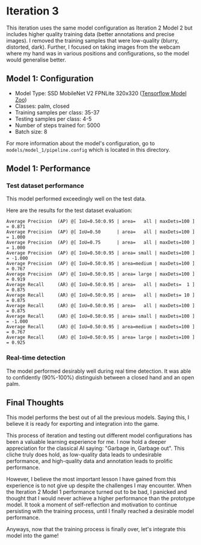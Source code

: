 # Iteration 3

This iteration uses the same model configuration as Iteration 2 Model 2 but includes higher quality training data (better annotations and precise images). I removed the training samples that were low-quality (blurry, distorted, dark). Further, I focused on taking images from the webcam where my hand was in various positions and configurations, so the model would generalise better.

## Model 1: Configuration

- Model Type: SSD MobileNet V2 FPNLite 320x320 ([Tensorflow Model Zoo](https://github.com/tensorflow/models/blob/master/research/object_detection/g3doc/tf2_detection_zoo.md))
- Classes: palm, closed
- Training samples per class: 35-37
- Testing samples per class: 4-5
- Number of steps trained for: 5000
- Batch size: 8

For more information about the model's configuration, go to ```models/model_1/pipeline.config``` which is located in this directory.

## Model 1: Performance

### Test dataset performance

This model performed exceedingly well on the test data.

Here are the results for the test dataset evaluation:
```
Average Precision  (AP) @[ IoU=0.50:0.95 | area=   all | maxDets=100 ] = 0.871
Average Precision  (AP) @[ IoU=0.50      | area=   all | maxDets=100 ] = 1.000
Average Precision  (AP) @[ IoU=0.75      | area=   all | maxDets=100 ] = 1.000
Average Precision  (AP) @[ IoU=0.50:0.95 | area= small | maxDets=100 ] = -1.000
Average Precision  (AP) @[ IoU=0.50:0.95 | area=medium | maxDets=100 ] = 0.767
Average Precision  (AP) @[ IoU=0.50:0.95 | area= large | maxDets=100 ] = 0.919
Average Recall     (AR) @[ IoU=0.50:0.95 | area=   all | maxDets=  1 ] = 0.875
Average Recall     (AR) @[ IoU=0.50:0.95 | area=   all | maxDets= 10 ] = 0.875
Average Recall     (AR) @[ IoU=0.50:0.95 | area=   all | maxDets=100 ] = 0.875
Average Recall     (AR) @[ IoU=0.50:0.95 | area= small | maxDets=100 ] = -1.000
Average Recall     (AR) @[ IoU=0.50:0.95 | area=medium | maxDets=100 ] = 0.767
Average Recall     (AR) @[ IoU=0.50:0.95 | area= large | maxDets=100 ] = 0.925
```

### Real-time detection

The model performed desirably well during real time detection. It was able to confidently (90%-100%) distinguish between a closed hand and an open palm.

## Final Thoughts

This model performs the best out of all the previous models. Saying this, I believe it is ready for exporting and integration into the game.

This process of iteration and testing out different model configurations has been a valuable learning experience for me. I now hold a deeper appreciation for the classical AI saying: "Garbage in, Garbage out". This cliche truly does hold, as low-quality data leads to undesirable performance, and high-quality data and annotation leads to prolific performance.

However, I believe the most important lesson I have gained from this experience is to not give up despite the challenges I may encounter. When the Iteration 2 Model 1 performance turned out to be bad, I panicked and thought that I would never achieve a higher performance than the prototype model. It took a moment of self-reflection and motivation to continue persisting with the training process, until I finally reached a desirable model performance.

Anyways, now that the training process is finally over, let's integrate this model into the game!